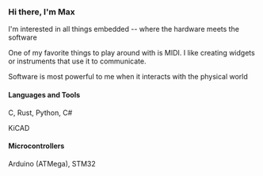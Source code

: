 ### Hi there, I'm Max

I'm interested in all things embedded -- where the hardware meets the software

One of my favorite things to play around with is MIDI. I like creating widgets or instruments that use it to communicate.

Software is most powerful to me when it interacts with the physical world

#### Languages and Tools

C, Rust, Python, C#

KiCAD

#### Microcontrollers

Arduino (ATMega), STM32

